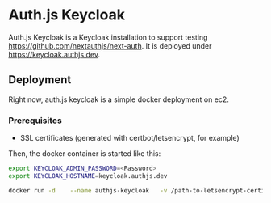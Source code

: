 # Auth.js Keycloak

Auth.js Keycloak is a Keycloak installation to support testing https://github.com/nextauthjs/next-auth.
It is deployed under https://keycloak.authjs.dev.

## Deployment

Right now, auth.js keycloak is a simple docker deployment on ec2.

### Prerequisites

- SSL certificates (generated with certbot/letsencrypt, for example)

Then, the docker container is started like this:

```bash
export KEYCLOAK_ADMIN_PASSWORD=<Password>
export KEYCLOAK_HOSTNAME=keycloak.authjs.dev

docker run -d    --name authjs-keycloak   -v /path-to-letsencrypt-certificates:/certificates -p 443:443   -e KEYCLOAK_ADMIN=admin   -e KEYCLOAK_ADMIN_PASSWORD=$KEYCLOAK_ADMIN_PASSWORD   quay.io/keycloak/keycloak:latest   start   --features=token-exchange   --https-certificate-file=/certificates/fullchain.pem   --https-certificate-key-file=/certificates/privkey.pem   --hostname=$KEYCLOAK_HOSTNAME   --proxy=edge   --https-port=443
```
